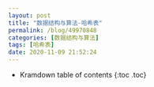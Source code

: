 ```yaml
---
layout: post
title: "数据结构与算法-哈希表"
permalink: /blog/49970848
categories: [数据结构与算法]
tags: [哈希表]
date: 2020-11-09 21:52:24
---
```


* Kramdown table of contents
{:toc .toc}
